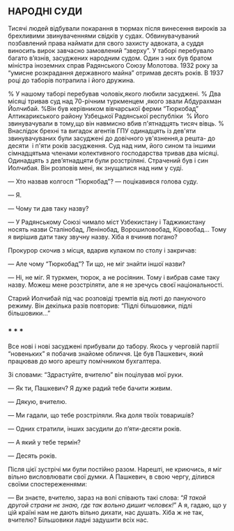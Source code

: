 ## НАРОДНІ СУДИ

Тисячі людей відбували покарання в тюрмах після винесення вироків за брехливими звинуваченнями свідків у судах.
Обвинувачуваний позбавлений права наймати для свого захисту адвоката, а суддя виносить вирок завчасно замовлений “зверху”.
У таборі перебувало багато в’язнів, засуджених народним судом.
Один з них був братом міністра іноземних справ Радянського Союзу Молотова.
1932 року за “умисне розкрадання державного майна” отримав десять років.
В 1937 році до таборів потрапила і його дружина.

% У нашому таборі перебував чоловік,якого любили засуджені.
% Два місяці тривав суд над 70-річним туркменцем ,якого звали Абдурахман Йолчибай.
%Він був керівником вівчарської ферми “Тюркобад” Алтикарикського району Узбецької Радянської республіки 
% Його звинувачували в тому,що він навмисно вбив п'ятнадцять тисяч вівць.
% Внаслідок брехні та вигадок агентів ГПУ одинадцять із дев'яти звинувачуваних були засуджені до довічного ув'язнення,а решта- до десяти  і п'яти років засудження.
Суд над ним, його сином та іншими сімнадцятьма членами колективного господарства тривав два місяці.
Одинадцять з дев’ятнадцяти були розстріляні.
Страчений був і син Иолчибая.
Він розповів мені, як знущалися над ним у суді.

— Хто назвав колгосп “Тюркобад”? — поцікавився голова суду.

— Я.

— Чому ти дав таку назву?

— У Радянському Союзі чимало міст Узбекистану і Таджикистану носять назви Сталінобад, Ленінобад, Ворошиловобад, Кіровобад...
Тому я вирішив дати таку звучну назву.
Хіба я вчинив погано?

Прокурор скочив з місця, вдарив кулаком по столу і закричав:

— Але чому “Тюркобад”? Ти що, не міг знайти іншої назви?

— Ні, не міг.
Я туркмен, тюрок, а не росіянин.
Тому і вибрав саме таку назву.
Можеш мене розстріляти, але я не зречусь своєї національності.

Старий Иолчибай під час розповіді тремтів від люті до пануючого режиму.
Він декілька разів повторив: “Підлі більшовики, підлі більшовики...”

### * * *

Все нові і нові засуджені прибували до табору.
Якось у черговій партії “новеньких” я побачив знайоме обличчя.
Це був Пашкевич, який працював до мого арешту помічником бухгалтера.

Зі словами: “Здрастуйте, вчителю” він поцілував мої руки.

— Як ти, Пашкевич?
Я дуже радий тебе бачити живим.

— Дякую, вчителю.

— Ми гадали, що тебе розстріляли.
Яка доля твоїх товаришів?

— Одних стратили, інших засудили до п’яти-десяти років.

— А який у тебе термін?

— Десять років.

Після цієї зустрічі ми були постійно разом.
Нарешті, не криючись, я міг вільно висловлювати свої думки.
А Пашкевич, в свою чергу, ділився своїми спостереженнями:

— Ви знаєте, вчителю, зараз на волі співають такі слова: “<var>Я такой другой страни нє знаю, гдє так вольно дишит чєловєк!</var>” А я, гадаю, що у цій країні нам не дають вільно дихати, нас душать.
Хіба ж не так, вчителю?
Більшовики ладні задушити всіх нас.

